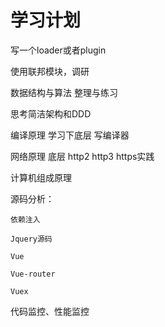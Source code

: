 # 学习计划


写一个loader或者plugin

使用联邦模块，调研

数据结构与算法 整理与练习




思考简洁架构和DDD

编译原理  学习下底层 写编译器

网络原理 底层 http2 http3 https实践

计算机组成原理



源码分析：

    依赖注入

    Jquery源码 

    Vue

    Vue-router

    Vuex



代码监控、性能监控













